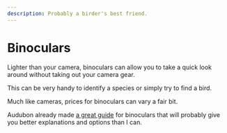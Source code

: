 ```yaml
---
description: Probably a birder's best friend.
---
```


# Binoculars

Lighter than your camera, binoculars can allow you to take a quick look around without taking out your camera gear.

This can be very handy to identify a species or simply try to find a bird.

Much like cameras, prices for binoculars can vary a fair bit.

Audubon already made [a great guide](https://www.audubon.org/gear/binocular-guide) for binoculars that will probably give you better explanations and options than I can.

